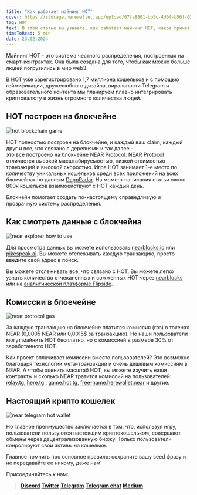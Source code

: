 ```yaml
---
title: "Как работает майнинг HOT"
cover: https://storage.herewallet.app/upload/07fa8801-bb5c-4d04-b56f-02de992cbbbc.png
tag: HOT
text: В этой статье вы узнаете, как работает майнинг HOT, какое причет тут блокчейн, как смотреть данные из блокчейна, сколько тратится на комиссии, в чем главная особенность кошелька.
timeToRead: 5 min
date: 23.02.2024
---
```


Майнинг HOT - это система честного распределения, построенная на смарт-контрактах. Она была создана для того, чтобы как можно больше людей погрузились в мир web3.
  
В HOT уже зарегистрировано 1,7 миллиона кошельков и с помощью геймификации, 
дружелюбного дизайна, виральности Telegram и образовательного контента мы планируем плавно интегрировать криптовалюту в жизнь огромного количества людей.

## HOT построен на блокчейне

![hot blockchain game](https://storage.herewallet.app/upload/9d5cebe2-611b-48c5-add1-c4f2c93d8fc3.png)

HOT полностью построен на блокчейне, и каждый ваш claim, каждый друг и все, что связано с деревнями и так далее -  
это все построено на блокчейне NEAR Protocol. NEAR Protocol отличается высокой масштабируемостью, низкой стоимостью транзакций и высокой скоростью.
 Игра HOT занимает 1-е место по количеству уникальных кошельков среди всех приложений на всех блокчейнах 
по данным [DappRadar](https://dappradar.com/rankings). На момент написания статьи около 800к кошельков взаимоействуют с HOT каждый день.

Блокчейн помогает создать по-настоящему справедливую и прозрачную систему распределения.

## Как смотреть данные с блокчейна

![near explorer how to use](https://storage.herewallet.app/upload/6e73ab0b-2149-423d-af67-541a22338806.png)

Для просмотра данных вы можете использовать [nearblocks.io](http://nearblocks.io/) или [pikespeak.ai](http://pikespeak.ai/). 
Вы можете отслеживать каждую транзакцию, просто введите свой адрес в поиск.

Вы можете отслеживать все, что связано с HOT. Вы можете легко узнать количество отчеканенных и сожженных HOT через 
[nearblocks](https://nearblocks.io/token/game.hot.tg#holders) или на [аналитической платформе Flipside](https://flipsidecrypto.xyz/MoDeFi/here-wallet-bot-your-passport-to-near-on-telegram-herewalletbot-your-passport-to-near-on-telegram-Nsth1N).

## Комиссии в блоечейне

![near protocol gas](https://storage.herewallet.app/upload/39095015-c3e1-43f5-9502-a4020cb52e9b.png)

За каждую транзакцию на блокчейне платится комиссия (газ) в токенах NEAR (0,0005 NEAR или 0,0015$ за транзакцию).
 Но наши пользователи могут майнить HOT бесплатно, но с комиссией в размере 30% от заработанного HOT.

Как проект оплачивает комиссии вместо пользователей? Это возможно благодаря технологии мета-транзакций
 и очень дешевым комиссиям в NEAR. А чтобы оценить масштаб HOT, вы можете изучить наши контракты и сколько NEAR тратится комиссий на пользователей:
 [relay.tg](https://pikespeak.ai/wallet-explorer/here.tg/history), [here.tg](https://pikespeak.ai/wallet-explorer/here.tg/history)
, [game.hot.tg](https://pikespeak.ai/wallet-explorer/game.hot.tg/global), [free-name.herewallet.near](https://pikespeak.ai/wallet-explorer/free-name.herewallet.near/history) и другие.

## Настоящий крипто кошелек

![near telegram hot wallet](https://storage.herewallet.app/upload/b4aa48ac-77eb-430f-ba33-419cabbd706f.png)

Но главное преимущество заключается в том, что, используя игру, пользователи пользуются настоящим криптокошельком, совершают обмены
 через децентрализованную биржу. Только пользователи конролируют свои активы на кошельке.  

Главное помнить про основное правило: сохраните вашу seed фразу и не передавайте ее никому, даже нам!

Присоединяйтесь к нам:
> [**Discord**](https://discord.gg/AfB5cvtFXH)
> [**Twitter**](https://twitter.com/here_wallet)
> [**Telegram**](https://t.me/herewallet)
> [**Telegram chat**](https://t.me/herewalletchat)
> [**Medium**](https://medium.com/@nearhere)

